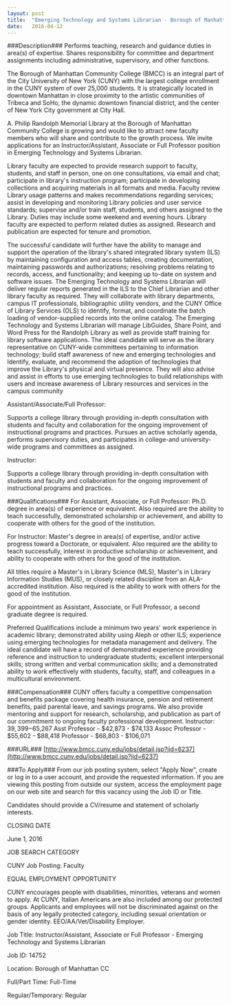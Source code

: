 ```yaml
---
layout: post
title:  "Emerging Technology and Systems Librarian - Borough of Manhattan Community College"
date:   2016-04-12
---
```


###Description###
Performs teaching, research and guidance duties in area(s) of expertise. Shares responsibility for committee and department assignments including administrative, supervisory, and other functions.

The Borough of Manhattan Community College (BMCC) is an integral part of the City University of New York (CUNY) with the largest college enrollment in the CUNY system of over 25,000 students. It is strategically located in downtown Manhattan in close proximity to the artistic communities of Tribeca and SoHo, the dynamic downtown financial district, and the center of New York City government at City Hall.

A. Philip Randolph Memorial Library at the Borough of Manhattan Community College is growing and would like to attract new faculty members who will share and contribute to the growth process. We invite applications for an Instructor/Assistant, Associate or Full Professor position in Emerging Technology and Systems Librarian.

Library faculty are expected to provide research support to faculty, students, and staff in person, one on one consultations, via email and chat; participate in library's instruction program; participate in developing collections and acquiring materials in all formats and media. Faculty review Library usage patterns and makes recommendations regarding services; assist in developing and monitoring Library policies and user service standards; supervise and/or train staff, students, and others assigned to the Library. Duties may include some weekend and evening hours. Library faculty are expected to perform related duties as assigned. Research and publication are expected for tenure and promotion.

The successful candidate will further have the ability to manage and support the operation of the library's shared integrated library system (ILS) by maintaining configuration and access tables, creating documentation, maintaining passwords and authorizations; resolving problems relating to records, access, and functionality; and keeping up to-date on system and software issues. The Emerging Technology and Systems Librarian will deliver regular reports generated in the ILS to the Chief Librarian and other library faculty as required. They will collaborate with library departments, campus IT professionals, bibliographic utility vendors, and the CUNY Office of Library Services (OLS) to identify, format, and coordinate the batch loading of vendor-supplied records into the online catalog. The Emerging Technology and Systems Librarian will manage LibGuides, Share Point, and Word Press for the Randolph Library as well as provide staff training for library software applications. The ideal candidate will serve as the library representative on CUNY-wide committees pertaining to information technology; build staff awareness of new and emerging technologies and Identify, evaluate, and recommend the adoption of technologies that improve the Library's physical and virtual presence. They will also advise and assist in efforts to use emerging technologies to build relationships with users and increase awareness of Library resources and services in the campus community

Assistant/Associate/Full Professor:

Supports a college library through providing in-depth consultation with students and faculty and collaboration for the ongoing improvement of instructional programs and practices. Pursues an active scholarly agenda, performs supervisory duties, and participates in college-and university-wide programs and committees as assigned.

Instructor:

Supports a college library through providing in-depth consultation with students and faculty and collaboration for the ongoing improvement of instructional programs and practices.




###Qualifications###
For Assistant, Associate, or Full Professor: Ph.D. degree in area(s) of experience or equivalent. Also required are the ability to teach successfully, demonstrated scholarship or achievement, and ability to cooperate with others for the good of the institution.

For Instructor: Master's degree in area(s) of expertise, and/or active progress toward a Doctorate, or equivalent. Also required are the ability to teach successfully, interest in productive scholarship or achievement, and ability to cooperate with others for the good of the institution.

All titles require a Master's in Library Science (MLS), Master's in Library Information Studies (MUS), or closely related discipline from an ALA-accredited institution. Also required is the ability to work with others for the good of the institution.

For appointment as Assistant, Associate, or Full Professor, a second graduate degree is required.

Preferred Qualifications include a minimum two years' work experience in academic library; demonstrated ability using Aleph or other ILS; experience using emerging technologies for metadata management and delivery. The ideal candidate will have a record of demonstrated experience providing reference and instruction to undergraduate students; excellent interpersonal skills; strong written and verbal communication skills; and a demonstrated ability to work effectively with students, faculty, staff, and colleagues in a multicultural environment.


###Compensation###
CUNY offers faculty a competitive compensation and benefits package covering health insurance, pension and retirement benefits, paid parental leave, and savings programs. We also provide mentoring and support for research, scholarship, and publication as part of our commitment to ongoing faculty professional development.  Instructor: $39,399-$65,267 Asst Professor - $42,873 - $74,133 Assoc Professor - $55,602 - $88,418 Professor - $68,803 - $106,071




###URL###
[http://www.bmcc.cuny.edu/jobs/detail.jsp?jid=6237](http://www.bmcc.cuny.edu/jobs/detail.jsp?jid=6237)

###To Apply###
From our job posting system, select "Apply Now", create or log in to a user account, and provide the requested information. If you are viewing this posting from outside our system, access the employment page on our web site and search for this vacancy using the Job ID or Title.

Candidates should provide a CV/resume and statement of scholarly interests.

CLOSING DATE

June 1, 2016

JOB SEARCH CATEGORY

CUNY Job Posting: Faculty

EQUAL EMPLOYMENT OPPORTUNITY

CUNY encourages people with disabilities, minorities, veterans and women to apply. At CUNY, Italian Americans are also included among our protected groups. Applicants and employees will not be discriminated against on the basis of any legally protected category, including sexual orientation or gender identity. EEO/AA/Vet/Disability Employer.

Job Title: Instructor/Assistant, Associate or Full Professor - Emerging Technology and Systems Librarian

Job ID: 14752

Location: Borough of Manhattan CC

Full/Part Time: Full-Time

Regular/Temporary: Regular





